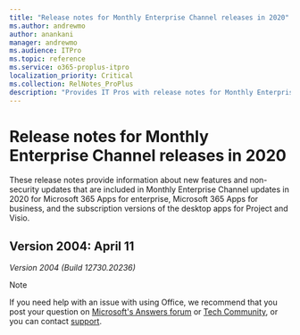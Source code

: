 ```yaml
---
title: "Release notes for Monthly Enterprise Channel releases in 2020"
ms.author: andrewmo
author: anankani
manager: andrewmo
ms.audience: ITPro
ms.topic: reference
ms.service: o365-proplus-itpro
localization_priority: Critical
ms.collection: RelNotes_ProPlus
description: "Provides IT Pros with release notes for Monthly Enterprise Channel releases for Microsoft 365 Apps in 2020"
---
```


# Release notes for Monthly Enterprise Channel releases in 2020

These release notes provide information about new features and non-security updates that are included in Monthly Enterprise Channel updates in 2020 for Microsoft 365 Apps for enterprise, Microsoft 365 Apps for business, and the subscription versions of the desktop apps for Project and Visio.


[//]: # (DO NOT REMOVE)


## Version 2004: April 11
*Version 2004 (Build 12730.20236)*


[//]: # (DO NOT REMOVE END)

> [!NOTE]
> If you need help with an issue with using Office, we recommend that you post your question on [Microsoft's Answers forum](https://answers.microsoft.com/) or [Tech Community](https://techcommunity.microsoft.com/), or you can contact [support](https://support.microsoft.com/contactus).